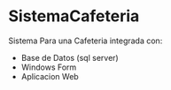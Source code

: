 # SistemaCafeteria
Sistema Para una Cafeteria integrada con:
- Base de Datos (sql server)
- Windows Form
- Aplicacion Web
